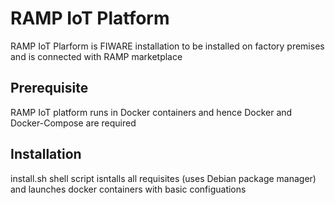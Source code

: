 # RAMP IoT Platform
RAMP IoT Plarform is FIWARE installation to be installed on factory premises and is connected with RAMP marketplace

## Prerequisite
RAMP IoT platform runs in Docker containers and hence Docker and Docker-Compose are required

## Installation
install.sh shell script isntalls all requisites (uses Debian package manager) and launches docker containers with 
basic configuations
